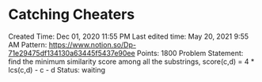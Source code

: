# Catching Cheaters

Created Time: Dec 01, 2020 11:55 PM
Last edited time: May 20, 2021 9:55 AM
Pattern: https://www.notion.so/Dp-71e29475df134130a63445f5437e90ee
Points: 1800
Problem Statement: find the minimum similarity score among all the substrings, score(c,d) = 4 * lcs(c,d) - c - d
Status: waiting